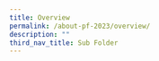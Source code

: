 ```yaml
---
title: Overview
permalink: /about-pf-2023/overview/
description: ""
third_nav_title: Sub Folder
---
```

